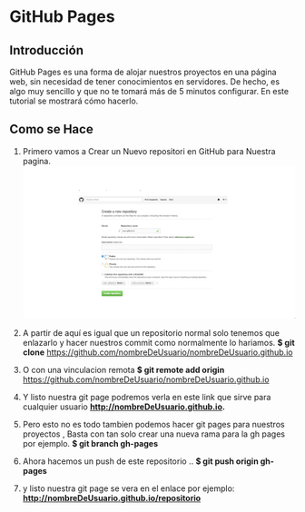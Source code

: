 # GitHub Pages

## Introducción

GitHub Pages es una forma de alojar nuestros proyectos en una página web,
sin necesidad de tener conocimientos en servidores. De hecho, es algo muy sencillo
y que no te tomará más de 5 minutos configurar. En este tutorial se mostrará cómo hacerlo.

## Como se Hace

1. Primero vamos a Crear un Nuevo repositori en GitHub para Nuestra pagina.
![RepositoriGit](../images/gitpag1.png)

2. A partir de aquí es igual que un repositorio normal solo tenemos que enlazarlo y hacer nuestros commit
como normalmente lo hariamos.
**$ git clone** https://github.com/nombreDeUsuario/nombreDeUsuario.github.io

3. O con una vinculacion remota
**$ git remote add origin** https://github.com/nombreDeUsuario/nombreDeUsuario.github.io

4. Y listo nuestra git page podremos verla en este link que sirve para cualquier usuario
**http://nombreDeUsuario.github.io.**

5. Pero esto no es todo tambien podemos hacer git pages para nuestros proyectos , Basta con tan solo
crear una nueva rama para la gh pages por ejemplo.
**$ git branch gh-pages**

6. Ahora hacemos un push de este repositorio ..
**$ git push origin gh-pages**

7. y listo nuestra git page se vera en el enlace por ejemplo:
**http://nombreDeUsuario.github.io/repositorio**
